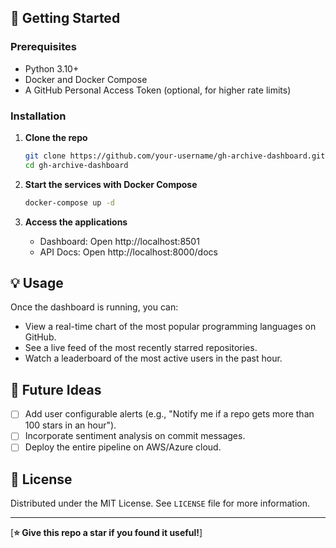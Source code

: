 ## 🚀 Getting Started

### Prerequisites

*   Python 3.10+
*   Docker and Docker Compose
*   A GitHub Personal Access Token (optional, for higher rate limits)

### Installation

1.  **Clone the repo**
    ```bash
    git clone https://github.com/your-username/gh-archive-dashboard.git
    cd gh-archive-dashboard
    ```

2.  **Start the services with Docker Compose**
    ```bash
    docker-compose up -d
    ```
    
3.  **Access the applications**
    *   Dashboard: Open http://localhost:8501
    *   API Docs: Open http://localhost:8000/docs

## 💡 Usage

Once the dashboard is running, you can:
*   View a real-time chart of the most popular programming languages on GitHub.
*   See a live feed of the most recently starred repositories.
*   Watch a leaderboard of the most active users in the past hour.

## 🔭 Future Ideas

*   [ ] Add user configurable alerts (e.g., "Notify me if a repo gets more than 100 stars in an hour").
*   [ ] Incorporate sentiment analysis on commit messages.
*   [ ] Deploy the entire pipeline on AWS/Azure cloud.

## 📜 License

Distributed under the MIT License. See `LICENSE` file for more information.

---
[**⭐️ Give this repo a star if you found it useful!**]

